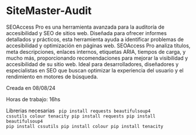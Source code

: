 # SiteMaster-Audit


SEOAccess Pro es una herramienta avanzada para la auditoría de accesibilidad y SEO de sitios web. Diseñada para ofrecer informes detallados y prácticos, esta herramienta ayuda a identificar problemas de accesibilidad y optimización en páginas web. SEOAccess Pro analiza títulos, meta descripciones, enlaces internos, etiquetas ARIA, tiempos de carga, y mucho más, proporcionando recomendaciones para mejorar la visibilidad y accesibilidad de su sitio web. Ideal para desarrolladores, diseñadores y especialistas en SEO que buscan optimizar la experiencia del usuario y el rendimiento en motores de búsqueda.



Creada en 08/08/24

Horas de trabajo: 16hs


Librerias necesarias
<code>
pip install requests beautifulsoup4 cssutils colour tenacity
pip install requests
pip install beautifulsoup4
pip install cssutils
pip install colour
pip install tenacity
</code>
